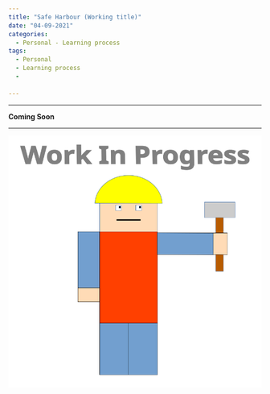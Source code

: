 ```yaml
---
title: "Safe Harbour (Working title)"
date: "04-09-2021"
categories:
  - Personal - Learning process
tags:
  - Personal
  - Learning process
  - 

---
```


***

<strong>Coming Soon</strong>

***
<!--Docker,Kubernetes may be merged with Veiled skies-->
![WIP](/assets/images/common/WIP.png)